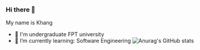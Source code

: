 ### Hi there 👋
My name is Khang
- 🔭 I'm undergraduate FPT university
- 🌱 I’m currently learning: Software Engineering 
![Anurag's GitHub stats](https://github-readme-stats.vercel.app/api?username=khangnt0203&show_icons=true&theme=radical)
<!--
**khangnt0203/khangnt0203** is a ✨ _special_ ✨ repository because its `README.md` (this file) appears on your GitHub profile.

Here are some ideas to get you started:

- 🔭 I’m currently working on ...
- 🌱 I’m currently learning ...
- 👯 I’m looking to collaborate on ...
- 🤔 I’m looking for help with ...
- 💬 Ask me about ...
- 📫 How to reach me: ...
- 😄 Pronouns: ...
- ⚡ Fun fact: ...
-->
